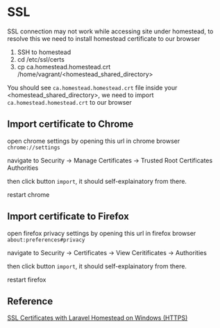 # SSL

SSL connection may not work while accessing site under homestead, to resolve this we need to install homestead certificate to our browser

1. SSH to homestead
2. cd /etc/ssl/certs
3. cp ca.homestead.homestead.crt /home/vagrant/<homestead_shared_directory>

You should see `ca.homestead.homestead.crt` file inside your <homestead_shared_directory>, we need to import `ca.homestead.homestead.crt` to our browser

## Import certificate to Chrome

open chrome settings by opening this url in chrome browser `chrome://settings`

navigate to Security -> Manage Certificates -> Trusted Root Certificates Authorities

then click button `import`, it should self-explainatory from there.

restart chrome

## Import certificate to Firefox

open firefox privacy settings by opening this url in firefox browser `about:preferences#privacy`

navigate to Security -> Certificates -> View Ceritificates -> Authorities

then click button `import`, it should self-explainatory from there.

restart firefox

## Reference

[SSL Certificates with Laravel Homestead on Windows (HTTPS)](https://medium.com/dinssa/ssl-certificates-laravel-homestead-windows-https-f83ec8b3198)